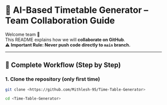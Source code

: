 # 📌 AI-Based Timetable Generator – Team Collaboration Guide

Welcome team 👋  
This README explains how we will **collaborate on GitHub**.  
⚠️ **Important Rule: Never push code directly to `main` branch.**

---

## 🔹 Complete Workflow (Step by Step)

### 1. Clone the repository (only first time)
```bash
git clone <https://github.com/Mithlesh-95/Time-Table-Generator>

cd <Time-Table-Generator>
```

